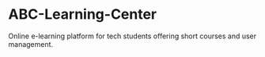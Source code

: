 # ABC-Learning-Center
Online e-learning platform for tech students offering short courses and user management.
